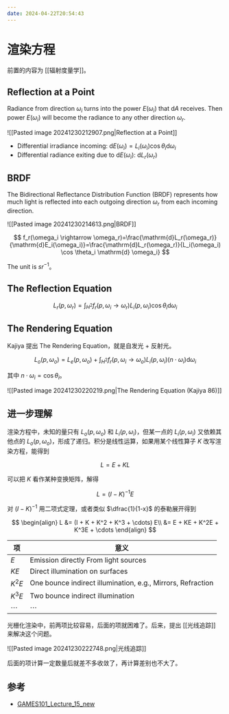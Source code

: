 ```yaml
---
date: 2024-04-22T20:54:43
---
```


# 渲染方程

前置的内容为 [[辐射度量学]]。

## Reflection at a Point

Radiance from direction $\omega_i$ turns into the power $E(\omega_i)$ that $\mathrm{d}A$ receives. Then power $E(\omega_i)$ will become the radiance to any other direction $\omega_r$.

![[Pasted image 20241230212907.png|Reflection at a Point]]

- Differential irradiance incoming: $\mathrm{d}E(\omega_i)=L_i(\omega_i) \cos \theta_i \mathrm{d} \omega_i$
- Differential radiance exiting due to $\mathrm{d}E(\omega_i)$: $\mathrm{d}L_r(\omega_r)$

## BRDF

The Bidirectional Reflectance Distribution Function (BRDF) represents how much light is reflected into each outgoing direction $\omega_r$ from each incoming direction.

![[Pasted image 20241230214613.png|BRDF]]

$$
f_r(\omega_i \rightarrow \omega_r)=\frac{\mathrm{d}L_r(\omega_r)}{\mathrm{d}E_i(\omega_i)}=\frac{\mathrm{d}L_r(\omega_r)}{L_i(\omega_i) \cos \theta_i \mathrm{d} \omega_i}
$$

The unit is $sr^{-1}$。

## The Reflection Equation

$$
L_r(p,\omega_r)=\int_{H^2} f_r(p,\omega_i \rightarrow \omega_r)L_i(p,\omega_i) \cos \theta_i \mathrm{d} \omega_i
$$

## The Rendering Equation

Kajiya 提出 The Rendering Equation，就是自发光 + 反射光。

$$
L_o(p, \omega_o) = L_e(p, \omega_o) + \int_{H^2} f_r(p,\omega_i \rightarrow \omega_o)L_i(p,\omega_i) (n \cdot \omega_i) \mathrm{d} \omega_i
$$

其中 $n \cdot \omega_i = \cos \theta_i$。

![[Pasted image 20241230220219.png|The Rendering Equation (Kajiya 86)]]

## 进一步理解

渲染方程中，未知的量只有 $L_o(p, \omega_o)$ 和 $L_i(p,\omega_i)$，但某一点的 $L_i(p,\omega_i)$ 又依赖其他点的 $L_o(p, \omega_o)$，形成了递归。积分是线性运算，如果用某个线性算子 $K$ 改写渲染方程，能得到

$$
L = E + KL
$$

可以把 $K$ 看作某种变换矩阵，解得

$$
L = (I-K)^{-1}E
$$

对 $(I-K)^{-1}$ 用二项式定理，或者类似 $\dfrac{1}{1-x}$ 的泰勒展开得到

$$
\begin{align}
L &= (I + K + K^2 + K^3 + \cdots) E\\
&= E + KE + K^2E + K^3E + \cdots
\end{align}
$$

| 项        | 意义                                                          |
| -------- | ----------------------------------------------------------- |
| $E$      | Emission directly From light sources                        |
| $KE$     | Direct illumination on surfaces                             |
| $K^2E$   | One bounce indirect illumination, e.g., Mirrors, Refraction |
| $K^3E$   | Two bounce indirect illumination                            |
| $\cdots$ | $\cdots$                                                    |

光栅化渲染中，前两项比较容易，后面的项就困难了。后来，提出 [[光线追踪]] 来解决这个问题。

![[Pasted image 20241230222748.png|光线追踪]]

后面的项计算一定数量后就差不多收敛了，再计算差别也不大了。

## 参考

- [GAMES101_Lecture_15_new](https://sites.cs.ucsb.edu/~lingqi/teaching/resources/GAMES101_Lecture_15.pdf)
